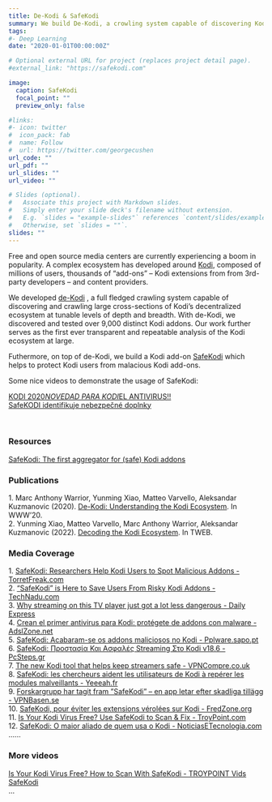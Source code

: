 ```yaml
---
title: De-Kodi & SafeKodi
summary: We build De-Kodi, a crowling system capable of discovering Kodi's ecosystem at depth and breadth, and SafeKodi, a Kodi add-on which helps to protect users from malacious add-ons.
tags:
#- Deep Learning
date: "2020-01-01T00:00:00Z"

# Optional external URL for project (replaces project detail page).
#external_link: "https://safekodi.com"

image:
  caption: SafeKodi
  focal_point: ""
  preview_only: false

#links:
#- icon: twitter
#  icon_pack: fab
#  name: Follow
#  url: https://twitter.com/georgecushen
url_code: ""
url_pdf: ""
url_slides: ""
url_video: ""

# Slides (optional).
#   Associate this project with Markdown slides.
#   Simply enter your slide deck's filename without extension.
#   E.g. `slides = "example-slides"` references `content/slides/example-slides.md`.
#   Otherwise, set `slides = ""`.
slides: ""
---
```


Free and open source media centers are currently experiencing a boom in popularity. A complex ecosystem has developed around <a href="https://kodi.tv">Kodi</a>, composed of millions of users, thousands of “add-ons” – Kodi extensions from from 3rd-party developers – and content providers. 

We developed <a href="../../publication/dekodi/">de-Kodi</a> , a full fledged crawling system capable of discovering and crawling large cross-sections of Kodi’s decentralized ecosystem at tunable levels of depth and breadth. With de-Kodi, we discovered and tested over 9,000 distinct Kodi addons. Our work further serves as the first ever transparent and repeatable analysis of the Kodi ecosystem at large.

Futhermore, on top of de-Kodi, we build a Kodi add-on <a href="https://safekodi.com">SafeKodi</a> which helps to protect Kodi users from malacious Kodi add-ons.

Some nice videos to demonstrate the usage of SafeKodi: 

<a href="KODI 2020_NOVEDAD PARA KODI_EL ANTIVIRUS!! [720p].mp4">KODI 2020*NOVEDAD PARA KODI*EL ANTIVIRUS!!</a><br>
<a href="SafeKODI identifikuje nebezpečné doplnky.mp4">SafeKODI identifikuje nebezpečné doplnky</a><br>
<!-- <iframe width="560" height="315" src="https://www.youtube.com/embed/9outnVKMQ1E" frameborder="0" allow="accelerometer; autoplay; encrypted-media; gyroscope; picture-in-picture" allowfullscreen></iframe> -->

<br>
<h3>Resources</h3>
<a href="https://safekodi.com/">SafeKodi: The first aggregator for (safe) Kodi addons</a>
<br>
<h3>Publications</h3>
1. Marc Anthony Warrior, Yunming Xiao, Matteo Varvello, Aleksandar Kuzmanovic (2020). <a href="../../publication/dekodi/">De-Kodi: Understanding the Kodi Ecosystem</a>. In WWW’20.
<br>
2. Yunming Xiao, Matteo Varvello, Marc Anthony Warrior, Aleksandar Kuzmanovic (2022). <a href="../../publication/safekodi/">Decoding the Kodi Ecosystem</a>. In TWEB.
<br>
<h3>Media Coverage</h3>
1. <a href="https://torrentfreak.com/safekodi-researchers-help-kodi-users-to-spot-malicious-addons-200306/">SafeKodi: Researchers Help Kodi Users to Spot Malicious Addons - TorretFreak.com</a><br>
2. <a href="https://www.technadu.com/safekodi-save-users-from-risky-kodi-addons/94748/">“SafeKodi” is Here to Save Users From Risky Kodi Addons - TechNadu.com</a><br>
3. <a href="https://www.express.co.uk/life-style/science-technology/1252981/Kodi-update-news-stream-warning-alert">Why streaming on this TV player just got a lot less dangerous - Daily Express</a><br>
4. <a href="https://www.adslzone.net/noticias/seguridad/safekodi-primer-antivirus-kodi/">Crean el primer antivirus para Kodi: protégete de addons con malware - AdslZone.net</a><br>
5. <a href="https://pplware.sapo.pt/software/safekodi-acabaram-se-os-addons-maliciosos-no-kodi/">SafeKodi: Acabaram-se os addons maliciosos no Kodi - Pplware.sapo.pt</a><br>
6. <a href="https://www.pcsteps.gr/331074-safekodi-%cf%80%cf%81%ce%bf%cf%83%cf%84%ce%b1%cf%83%ce%af%ce%b1-%ce%ba%ce%b1%ce%b9-%ce%b1%cf%83%cf%86%ce%b1%ce%bb%ce%ad%cf%82-streaming-%cf%83%cf%84%ce%bf-kodi/">SafeKodi: Προστασία Και Ασφαλές Streaming Στο Kodi v18.6 - PcSteps.gr</a><br>
7. <a href="https://www.vpncompare.co.uk/new-kodi-tool-safe/">The new Kodi tool that helps keep streamers safe - VPNCompre.co.uk</a><br>
8. <a href="https://yeeeah.fr/tech/safekodi-les-chercheurs-aident-les-utilisateurs-de-kodi-a-reperer-les-modules-malveillants">SafeKodi: les chercheurs aident les utilisateurs de Kodi à repérer les modules malveillants - Yeeeah.fr</a><br>
9. <a href="https://vpnbasen.se/forskargrupp-har-tagit-fram-safekodi-en-app-letar-efter-skadliga-tillagg/">Forskargrupp har tagit fram ”SafeKodi” – en app letar efter skadliga tillägg - VPNBasen.se</a><br>
10. <a href="https://www.fredzone.org/safekodi-pour-eviter-les-extensions-verolees-sur-kodi-288">SafeKodi, pour éviter les extensions vérolées sur Kodi - FredZone.org</a><br>
11. <a href="https://troypoint.com/safekodi/">Is Your Kodi Virus Free? Use SafeKodi to Scan & Fix - TroyPoint.com</a><br>
12. <a href="https://troypoint.com/safekodi/">SafeKodi: O maior aliado de quem usa o Kodi - NoticiasETecnologia.com</a><br>
......
<br>
<h3>More videos</h3>
<a href="https://www.youtube.com/watch?v=xCW_2v1vkWM">Is Your Kodi Virus Free? How to Scan With SafeKodi - TROYPOINT Vids</a><br>
<a href="https://www.youtube.com/watch?v=9outnVKMQ1E">SafeKodi</a><br>
<!-- <a href="https://www.youtube.com/watch?v=tLxmJLcaZq4">KODI 2020*NOVEDAD PARA KODI*EL ANTIVIRUS!! - tutvboxaldia kodi&Android</a><br> -->
...

<br>